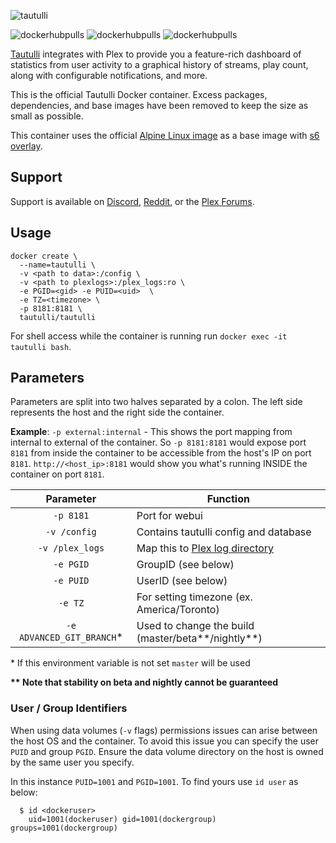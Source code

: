 [linuxserverurl]: https://linuxserver.io
[appurl]: https://github.com/tautulli/tautulli
[hub]: https://hub.docker.com/r/tautulli/tautulli/

![tautulli](https://raw.githubusercontent.com/Tautulli/Tautulli-Docker/master/img/logo-tautulli-docker.png)

![dockerhubpulls](https://img.shields.io/docker/pulls/tautulli/tautulli.svg)
![dockerhubpulls](https://img.shields.io/docker/stars/tautulli/tautulli.svg)
![dockerhubpulls](https://img.shields.io/docker/build/tautulli/tautulli.svg)

[Tautulli][appurl] integrates with Plex to provide you a feature-rich dashboard of statistics from user activity to a graphical history of streams, play count, along with configurable notifications, and more.

This is the official Tautulli Docker container. Excess packages, dependencies, and base images have been removed to keep the size as small as possible.

This container uses the official [Alpine Linux image](https://hub.docker.com/_/alpine/) as a base image with [s6 overlay](https://github.com/just-containers/s6-overlay).

## Support
Support is available on [Discord](https://tautulli.com/discord), [Reddit](https://www.reddit.com/r/Tautulli), or the [Plex Forums](https://forums.plex.tv/discussion/307821/tautulli-monitor-your-plex-media-server).

## Usage

```
docker create \
  --name=tautulli \
  -v <path to data>:/config \
  -v <path to plexlogs>:/plex_logs:ro \
  -e PGID=<gid> -e PUID=<uid>  \
  -e TZ=<timezone> \
  -p 8181:8181 \
  tautulli/tautulli
```
For shell access while the container is running run `docker exec -it tautulli bash`.

## Parameters

Parameters are split into two halves separated by a colon. The left side represents the host and the right side the container.

**Example**: `-p external:internal` - This shows the port mapping from internal to external of the container.
So `-p 8181:8181` would expose port `8181` from inside the container to be accessible from the host's IP on port `8181`.
`http://<host_ip>:8181` would show you what's running INSIDE the container on port `8181`.

| Parameter | Function |
| :---: | --- |
| `-p 8181` | Port for webui |
| `-v /config` | Contains tautulli config and database |
| `-v /plex_logs` | Map this to [Plex log directory](https://support.plex.tv/articles/200250417-plex-media-server-log-files/) |
| `-e PGID` | GroupID (see below) |
| `-e PUID` | UserID (see below) |
| `-e TZ` | For setting timezone (ex. America/Toronto) |
| `-e ADVANCED_GIT_BRANCH`* | Used to change the build (master/beta**/nightly**) |

\* If this environment variable is not set `master` will be used

**\*\* Note that stability on beta and nightly cannot be guaranteed**

### User / Group Identifiers

When using data volumes (`-v` flags) permissions issues can arise between the host OS and the container. To avoid this issue you can specify the user `PUID` and group `PGID`. Ensure the data volume directory on the host is owned by the same user you specify.

In this instance `PUID=1001` and `PGID=1001`. To find yours use `id user` as below:

```
  $ id <dockeruser>
    uid=1001(dockeruser) gid=1001(dockergroup) groups=1001(dockergroup)
```
